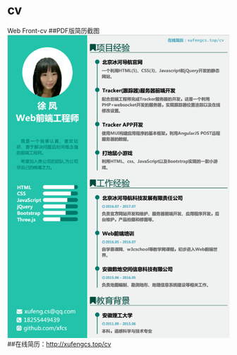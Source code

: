 # cv
Web Front-cv
##PDF版简历截图
![image](https://github.com/xfcs/cv/blob/master/WebFront-XuFeng.png)
##在线简历：http://xufengcs.top/cv
